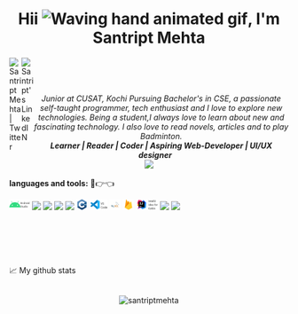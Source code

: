 <h1 align="center">Hii <img src="https://raw.githubusercontent.com/nixin72/nixin72/master/wave.gif" 
         alt="Waving hand animated gif"
         height="45"
         width="45" />, I'm Santript Mehta</h1>
<a href="https://twitter.com/santriptmehta">
  <img align="left" alt="Santript Mehta | Twitter" width="22px" src="https://raw.githubusercontent.com/peterthehan/peterthehan/master/assets/twitter.svg" />
</a>
<a href="https://www.linkedin.com/in/santriptmehta/">
  <img align="left" alt="Santript's LinkedIN" width="22px" src="https://media.giphy.com/media/L1R1tvI9svkIWwpVYr/giphy.gif" />
         
</a>

<br />
<br />
<br />


<p align="center">
  <em>
    Junior at CUSAT, Kochi Pursuing Bachelor's in CSE, a passionate self-taught programmer, tech enthusiast and I love to explore new technologies. Being a student,I always love to learn about new and fascinating technology. I also love to read novels, articles and to play Badminton. <br>
     <b>Learner | Reader | Coder | Aspiring Web-Developer | UI/UX designer </b> <br>
    <img src="https://media.giphy.com/media/L1R1tvI9svkIWwpVYr/giphy.gif" width="440px"> <br>
   
    
  </em>
</p>

**languages and tools:**  🥺👉👈

<code><img height="20" src="https://raw.githubusercontent.com/santriptmehta/santriptmehta/main/assets/Android.png"></code>
<code><img height="20" src="https://raw.githubusercontent.com/santriptmehta/santriptmehta/main/assets/Component%201%20%E2%80%93%201.png"></code>
<code><img height="20" src="https://raw.githubusercontent.com/santriptmehta/santriptmehta/main/assets/Component%2011%20%E2%80%93%201.png"></code>
<code><img height="20" src="https://raw.githubusercontent.com/santriptmehta/santriptmehta/main/assets/Component%202%20%E2%80%93%201.png"></code>
<code><img height="20" src="https://raw.githubusercontent.com/santriptmehta/santriptmehta/main/assets/Component%203%20%E2%80%93%201.png"></code>
<code><img height="20" src="https://raw.githubusercontent.com/github/explore/80688e429a7d4ef2fca1e82350fe8e3517d3494d/topics/cpp/cpp.png"></code>
<code><img height="20" src="https://raw.githubusercontent.com/santriptmehta/santriptmehta/main/assets/vscosw.png"></code>
<code><img height="20" src="https://raw.githubusercontent.com/github/explore/80688e429a7d4ef2fca1e82350fe8e3517d3494d/topics/mysql/mysql.png"></code>
<code><img height="20" src="https://raw.githubusercontent.com/github/explore/80688e429a7d4ef2fca1e82350fe8e3517d3494d/topics/firebase/firebase.png"></code>
<code><img height="20" src="https://raw.githubusercontent.com/santriptmehta/santriptmehta/main/assets/kotlin.png"></code>
<code><img height="20" src="https://raw.githubusercontent.com/santriptmehta/santriptmehta/main/assets/Component%207%20%E2%80%93%201.png"></code>
<code><img height="20" src="https://raw.githubusercontent.com/santriptmehta/santriptmehta/main/assets/Component%206%20%E2%80%93%201.png"></code>





</br>
</br>
</br>
</br>

📈 My github stats
</br>
</br>
<p align="center"> <img src="https://github-readme-stats.vercel.app/api?username=santriptmehta&show_icons=true&theme=gotham" alt="santriptmehta" />


